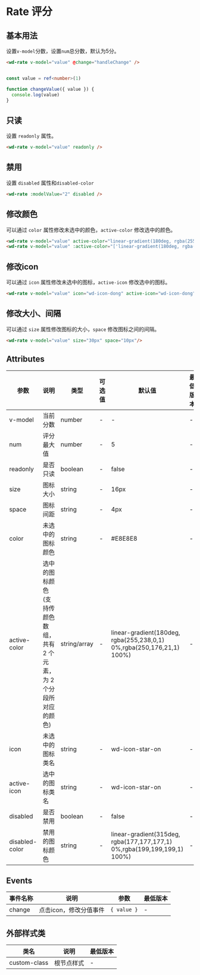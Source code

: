 #  Rate 评分


## 基本用法

设置`v-model`分数，设置`num`总分数，默认为5分。

```html
<wd-rate v-model="value" @change="handleChange" />
```

```typescript

const value = ref<number>(1)

function changeValue({ value }) {
  console.log(value)
}
```

## 只读

设置 `readonly` 属性。

```html
<wd-rate v-model="value" readonly />
```

## 禁用

设置 `disabled` 属性和`disabled-color`

```html
<wd-rate :modelValue="2" disabled />
```

## 修改颜色

可以通过 `color` 属性修改未选中的颜色，`active-color` 修改选中的颜色。

```html
<wd-rate v-model="value" active-color="linear-gradient(180deg, rgba(255,238,0,1) 0%,rgba(250,176,21,1) 100%)" />
<wd-rate v-model="value" :active-color="['linear-gradient(180deg, rgba(255,238,0,1) 0%,rgba(250,176,21,1) 100%)', 'linear-gradient(315deg, rgba(245,34,34,1) 0%,rgba(255,117,102,1) 100%)']" />
```

## 修改icon

可以通过 `icon` 属性修改未选中的图标，`active-icon` 修改选中的图标。

```html
<wd-rate v-model="value" icon="wd-icon-dong" active-icon="wd-icon-dong" active-color="#4D80F0"/>
```

## 修改大小、间隔

可以通过 `size` 属性修改图标的大小，`space` 修改图标之间的间隔。

```html
<wd-rate v-model="value" size="30px" space="10px"/>
```

## Attributes

| 参数 | 说明 | 类型 | 可选值 | 默认值 | 最低版本 |
|-----|-----|------|-------|-------|--------|
| v-model |	当前分数 | number | - |	- | - |
| num	| 评分最大值 | number |	- |	5 | - |
| readonly | 是否只读 | boolean | - | false | - |
| size | 图标大小 | string | - | 16px | - |
| space | 图标间距 | string | - | 4px | - |
| color | 未选中的图标颜色 | string | - | #E8E8E8 | - |
| active-color | 选中的图标颜色(支持传颜色数组，共有 2 个元素，为 2 个分段所对应的颜色) | string/array | - | linear-gradient(180deg, rgba(255,238,0,1) 0%,rgba(250,176,21,1) 100%) | - |
| icon | 未选中的图标类名 | string | - | wd-icon-star-on | - |
| active-icon | 选中的图标类名 | string | - | wd-icon-star-on | - |
| disabled | 是否禁用 | boolean | - | false | - |
| disabled-color | 禁用的图标颜色 | string | - | linear-gradient(315deg, rgba(177,177,177,1) 0%,rgba(199,199,199,1) 100%) | - |

## Events

| 事件名称 | 说明 | 参数 | 最低版本 |
|---------|-----|-----|---------|
| change | 点击icon，修改分值事件 | `{ value }` | - |

## 外部样式类

| 类名 | 说明 | 最低版本 |
|-----|------|--------|
| custom-class | 根节点样式 | - |
